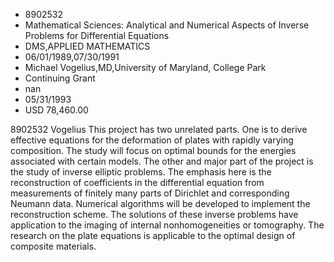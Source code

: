 
* 8902532
* Mathematical Sciences: Analytical and Numerical Aspects of Inverse Problems for Differential Equations
* DMS,APPLIED MATHEMATICS
* 06/01/1989,07/30/1991
* Michael Vogelius,MD,University of Maryland, College Park
* Continuing Grant
* nan
* 05/31/1993
* USD 78,460.00

8902532 Vogelius This project has two unrelated parts. One is to derive
effective equations for the deformation of plates with rapidly varying
composition. The study will focus on optimal bounds for the energies associated
with certain models. The other and major part of the project is the study of
inverse elliptic problems. The emphasis here is the reconstruction of
coefficients in the differential equation from measurements of finitely many
parts of Dirichlet and corresponding Neumann data. Numerical algorithms will be
developed to implement the reconstruction scheme. The solutions of these inverse
problems have application to the imaging of internal nonhomogeneities or
tomography. The research on the plate equations is applicable to the optimal
design of composite materials.
